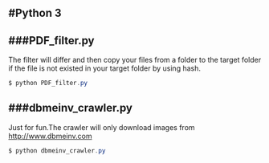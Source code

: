 #Python 3 
-------------------
###PDF_filter.py
-------------------
The filter will differ and then copy your files from a folder to the target folder if the file is not existed in your target folder by using hash.
``` powershell
$ python PDF_filter.py
```

###dbmeinv_crawler.py
-------------------
Just for fun.The crawler will only download images from http://www.dbmeinv.com
```powershell
$ python dbmeinv_crawler.py
```
